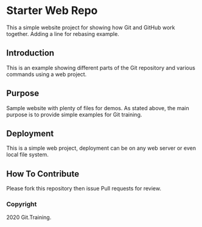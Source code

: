 # Starter Web Repo

This a simple website project for showing how Git and GitHub work together. 
Adding a line for rebasing example.

## Introduction

This is an example showing different parts of the Git repository and
various commands using a web project.

## Purpose

Sample website with plenty of files for demos. As stated above, the main
purpose is to provide simple examples for Git training.

## Deployment

This is a simple web project, deployment can be on any web server or even
local file system.

## How To Contribute

Please fork this repository then issue Pull requests for review.

### Copyright

2020 Git.Training.